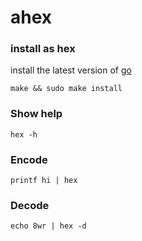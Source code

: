 # ahex

### install as hex

install the latest version of [go](https://golang.org/dl)

`make && sudo make install`

### Show help

`hex -h`

### Encode

`printf hi | hex`

### Decode

`echo 8wr | hex -d`
